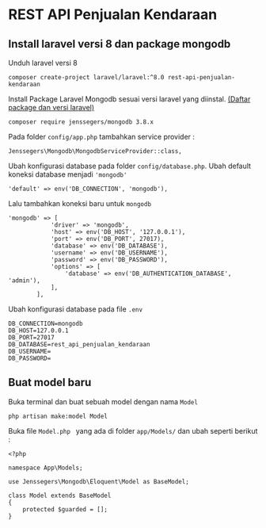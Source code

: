 # REST API Penjualan Kendaraan

## Install laravel versi 8 dan package mongodb

Unduh laravel versi 8
```
composer create-project laravel/laravel:^8.0 rest-api-penjualan-kendaraan
```

Install Package Laravel Mongodb sesuai versi laravel yang diinstal. [(Daftar package dan versi laravel)](https://github.com/jenssegers/laravel-mongodb#laravel)
```
composer require jenssegers/mongodb 3.8.x
```
Pada folder `config/app.php` tambahkan service provider :
```
Jenssegers\Mongodb\MongodbServiceProvider::class,
```
Ubah konfigurasi database pada folder `config/database.php`. Ubah default koneksi database menjadi `'mongodb'`
```
'default' => env('DB_CONNECTION', 'mongodb'),
```
Lalu tambahkan koneksi baru untuk `mongodb`
```
'mongodb' => [
            'driver' => 'mongodb',
            'host' => env('DB_HOST', '127.0.0.1'),
            'port' => env('DB_PORT', 27017),
            'database' => env('DB_DATABASE'),
            'username' => env('DB_USERNAME'),
            'password' => env('DB_PASSWORD'),
            'options' => [
                'database' => env('DB_AUTHENTICATION_DATABASE', 'admin'),
            ],
        ],
```
Ubah konfigurasi database pada file `.env`
```
DB_CONNECTION=mongodb
DB_HOST=127.0.0.1
DB_PORT=27017
DB_DATABASE=rest_api_penjualan_kendaraan
DB_USERNAME=
DB_PASSWORD=
```

## Buat model baru
Buka terminal dan buat sebuah model dengan nama `Model`
```
php artisan make:model Model
```
Buka file `Model.php ` yang ada di folder `app/Models/` dan ubah seperti berikut :
```
<?php

namespace App\Models;

use Jenssegers\Mongodb\Eloquent\Model as BaseModel;

class Model extends BaseModel
{
    protected $guarded = [];
}
```
